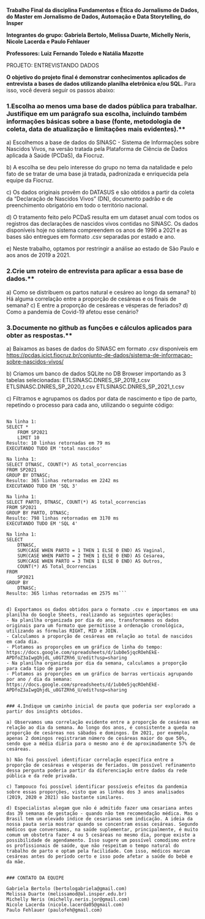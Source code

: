 **Trabalho Final da disciplina Fundamentos e Ética do Jornalismo de Dados, do Master em Jornalismo de Dados, Automação e Data Storytelling, do Insper**

**Integrantes do grupo: Gabriela Bertolo, Melissa Duarte, Michelly Neris, Nicole Lacerda e Paulo Fehlauer**

**Professores: Luiz Fernando Toledo e Natália Mazotte** 

PROJETO: ENTREVISTANDO DADOS 

**O objetivo do projeto final é demonstrar conhecimentos aplicados de entrevista a bases de dados utilizando planilha eletrônica e/ou SQL.** Para isso, você deverá seguir os passos abaixo:


### 1.Escolha ao menos uma base de dados pública para trabalhar. Justifique em um parágrafo sua escolha, incluindo também informações básicas sobre a base (fonte, metodologia de coleta, data de atualização e limitações mais evidentes).**

a) Escolhemos a base de dados do SINASC - Sistema de Informações sobre Nascidos Vivos, na versão tratada pela Plataforma de Ciência de Dados aplicada à Saúde (PCDaS), da Fiocruz. 

b) A escolha se deu pelo interesse do grupo no tema da natalidade e pelo fato de se tratar de uma base já tratada, padronizada e enriquecida pela equipe da Fiocruz.

c) Os dados originais provêm do DATASUS e são obtidos a partir da coleta da “Declaração de Nascidos Vivos” (DN), documento padrão e de preenchimento obrigatório em todo o território nacional.

d) O tratamento feito pelo PCDaS resulta em um dataset anual com todos os registros das declarações de nascidos vivos contidas no SINASC. Os dados disponíveis hoje no sistema compreendem os anos de 1996 a 2021 e as bases são entregues em formato .csv separadas por estado e ano. 

e) Neste trabalho, optamos por restringir a análise ao estado de São Paulo e aos anos de 2019 a 2021.


### 2.Crie um roteiro de entrevista para aplicar a essa base de dados.**

a) Como se distribuem os partos natural e cesáreo ao longo da semana?
b) Há alguma correlação entre a proporção de cesáreas e os finais de semana?
c) E entre a proporção de cesáreas e vésperas de feriados?
d) Como a pandemia de Covid-19 afetou esse cenário?


### 3.Documente no github as funções e cálculos aplicados para obter as respostas.**

a) Baixamos as bases de dados do SINASC em formato .csv disponíveis em https://pcdas.icict.fiocruz.br/conjunto-de-dados/sistema-de-informacao-sobre-nascidos-vivos/

b) Criamos um banco de dados SQLite no DB Browser importando as 3 tabelas selecionadas:
ETLSINASC.DNRES_SP_2019_t.csv
ETLSINASC.DNRES_SP_2020_t.csv
ETLSINASC.DNRES_SP_2021_t.csv

c) Filtramos e agrupamos os dados por data de nascimento e tipo de parto, repetindo o processo para cada ano, utilizando o seguinte código:

```EXECUTANDO TUDO EM 'estrutura da tabela'

Na linha 1:
SELECT * 
	FROM SP2021
	LIMIT 10
Resulto: 10 linhas retornadas em 79 ms
EXECUTANDO TUDO EM 'total nascidos'

Na linha 1:
SELECT DTNASC, COUNT(*) AS total_ocorrencias
FROM SP2021
GROUP BY DTNASC;
Resulto: 365 linhas retornadas em 2242 ms
EXECUTANDO TUDO EM 'SQL 3'

Na linha 1:
SELECT PARTO, DTNASC, COUNT(*) AS total_ocorrencias
FROM SP2021
GROUP BY PARTO, DTNASC;
Resulto: 798 linhas retornadas em 3170 ms
EXECUTANDO TUDO EM 'SQL 4'

Na linha 1:
SELECT 
    DTNASC,
    SUM(CASE WHEN PARTO = 1 THEN 1 ELSE 0 END) AS Vaginal,
    SUM(CASE WHEN PARTO = 2 THEN 1 ELSE 0 END) AS Cesarea,
    SUM(CASE WHEN PARTO = 3 THEN 1 ELSE 0 END) AS Outros,
    COUNT(*) AS Total_Ocorrencias
FROM 
    SP2021
GROUP BY 
    DTNASC;
Resulto: 365 linhas retornadas em 2575 ms```


d) Exportamos os dados obtidos para o formato .csv e importamos em uma planilha do Google Sheets, realizando as seguintes operações:
- Na planilha organizada por dia do ano, transformamos os dados originais para um formato que permitisse a ordenação cronológica, utilizando as fórmulas RIGHT, MID e JOIN.
- Calculamos a proporção de cesáreas em relação ao total de nascidos em cada dia.
- Plotamos as proporções em um gráfico de linha do tempo: https://docs.google.com/spreadsheets/d/1ub0e5jqcROehEkE-APDfoZ3aIwgQhjdL_u8GTZRh6_U/edit?usp=sharing
- Na planilha organizada por dia da semana, calculamos a proporção para cada tipo de parto
- Plotamos as proporções em um gráfico de barras verticais agrupando por ano / dia da semana: https://docs.google.com/spreadsheets/d/1ub0e5jqcROehEkE-APDfoZ3aIwgQhjdL_u8GTZRh6_U/edit?usp=sharing


### 4.Indique um caminho inicial de pauta que poderia ser explorado a partir dos insights obtidos.

a) Observamos uma correlação evidente entre a proporção de cesáreas em relação ao dia da semana. Ao longo dos anos, é consistente a queda na proporção de cesáreas nos sábados e domingos. Em 2021, por exemplo, apenas 2 domingos registraram número de cesáreas maior do que 50%, sendo que a média diária para o mesmo ano é de aproximadamente 57% de cesáreas.

b) Não foi possível identificar correlação específica entre a proporção de cesáreas e vésperas de feriados. Um possível refinamento dessa pergunta poderia partir da diferenciação entre dados da rede pública e da rede privada.

c) Tampouco foi possível identificar possíveis efeitos da pandemia sobre essas proporções, visto que as linhas dos 3 anos analisados (2019, 2020 e 2021) são bastante similares.

d) Especialistas alegam que não é admitido fazer uma cesariana antes das 39 semanas de gestação - quando não tem recomendação médica. Mas o Brasil tem um elevado índice de cesarianas sem indicação. A ideia da nossa pauta seria mostrar quando se concentram essas cesáreas. Segundo médicos que conversamos, na saúde suplementar, principalmente, é muito comum um obstetra fazer 4 ou 5 cesáreas no mesmo dia, porque existe a possibilidade de agendamento. Isso sugere um possível comodismo entre os profissionais de saúde, que não respeitam o tempo natural do trabalho de parto e optam pela facilidade. Com isso, médicos marcam cesáreas antes do período certo e isso pode afetar a saúde do bebê e da mãe.


### CONTATO DA EQUIPE

Gabriela Bertolo (bertologabriela@gmail.com)
Melissa Duarte (melissamod@al.insper.edu.br)
Michelly Neris (michelly.neris.jor@gmail.com)
Nicole Lacerda (nicole.lacerda05@gmail.com)
Paulo Fehlauer (paulofeh@gmail.com)

